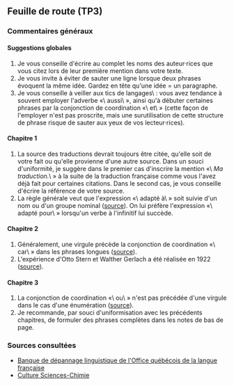 ## Feuille de route (TP3)

### Commentaires généraux 

#### Suggestions globales
1. Je vous conseille d'écrire au complet les noms des auteur·rices que vous citez lors de leur première mention dans votre texte.
2. Je vous invite à éviter de sauter une ligne lorsque deux phrases évoquent la même idée. Gardez en tête qu'une idée = un paragraphe.
3. Je vous conseille à veiller aux tics de langages\ : vous avez tendance à souvent employer l'adverbe «\ aussi\ », ainsi qu'à débuter certaines phrases par la conjonction de coordination «\ et\ » (cette façon de l'employer n'est pas proscrite, mais une surutilisation de cette structure de phrase risque de sauter aux yeux de vos lecteur·rices).

#### Chapitre 1
1. La source des traductions devrait toujours être citée, qu'elle soit de votre fait ou qu'elle provienne d'une autre source. Dans un souci d'uniformité, je suggère dans le premier cas d'inscrire la mention «\ _Ma traduction._\ » à la suite de la traduction française comme vous l'avez déjà fait pour certaines citations. Dans le second cas, je vous conseille d'écrire la référence de votre source.
2. La règle générale veut que l'expression «\ adapté à\ » soit suivie d'un nom ou d'un groupe nominal ([source](https://vitrinelinguistique.oqlf.gouv.qc.ca/fiche-gdt/fiche/8355438/adapte-a)). On lui préfère l'expression «\ adapté pour\ » lorsqu'un verbe à l'infinitif lui succède.


#### Chapitre 2
1. Généralement, une virgule précède la conjonction de coordination «\ car\ » dans les phrases longues ([source](https://vitrinelinguistique.oqlf.gouv.qc.ca/23447/la-ponctuation/virgule/la-virgule-avec-car)).
2. L'expérience d'Otto Stern et Walther Gerlach a été réalisée en 1922 ([source](https://culturesciences.chimie.ens.fr/thematiques/chimie-physique/chimie-quantique-modelisation/monde-quantique-experience-de-stern-et#:~:text=En%201922%2C%20Otto%20Stern%20et,r%C3%A8gne%20un%20champ%20magn%C3%A9tique%20inhomog%C3%A8ne.)).


#### Chapitre 3
1. La conjonction de coordination «\ ou\ » n'est pas précédée d'une virgule dans le cas d'une énumération ([source](https://vitrinelinguistique.oqlf.gouv.qc.ca/23449/la-ponctuation/virgule/la-virgule-avec-la-conjonction-ou)).
2. Je recommande, par souci d'uniformisation avec les précédents chapitres, de formuler des phrases complètes dans les notes de bas de page.



### Sources consultées 
* [Banque de dépannage linguistique de l'Office québécois de la langue française](https://vitrinelinguistique.oqlf.gouv.qc.ca/)
* [Culture Sciences-Chimie](https://culturesciences.chimie.ens.fr/)

